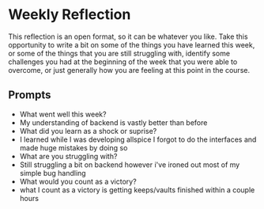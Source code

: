 # Weekly Reflection
This reflection is an open format, so it can be whatever you like. Take this opportunity to write a bit on some of the things you have learned this week, or some of the things that you are still struggling with, identify some challenges you had at the beginning of the week that you were able to overcome, or just generally how you are feeling at this point in the course.

## Prompts
- What went well this week?
- My understanding of backend is vastly better than before
- What did you learn as a shock or suprise?
- I learned while I was developing allspice I forgot to do the interfaces and made huge mistakes by doing so 
- What are you struggling with?
- Still struggling a bit on backend however i've ironed out most of my simple bug handling
- What would you count as a victory?
- what I count as a victory is getting keeps/vaults finished within a couple hours